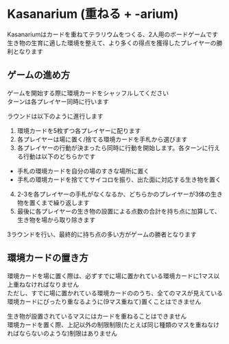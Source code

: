 Kasanarium (重ねる + -arium)
============================
Kasanariumはカードを重ねてテラリウムをつくる、2人用のボードゲームです  
生き物の生育に適した環境を整えて、より多くの得点を獲得したプレイヤーの勝利となります

ゲームの進め方
--------------
ゲームを開始する際に環境カードをシャッフルしてください  
ターンは各プレイヤー同時に行います

ラウンドは以下のように進行します
1. 環境カードを5枚ずつ各プレイヤーに配ります
2. 各プレイヤーは場に置く/捨てる環境カードを手札から選びます
3. 各プレイヤーの行動が決まったら同時に行動を開始します。各ターンに行える行動は以下のどちらかです
  - 手札の環境カードを自分の場のすきな場所に置く
  - 手札の環境カードを捨ててサイコロを振り、出た面に対応する生き物を置く
4. 2-3を各プレイヤーの手札がなくなるか、どちらかのプレイヤーが3体の生き物を置くまで繰り返します
5. 最後に各プレイヤーの生き物の設置による点数の合計を持ち点に加算して、生き物を場から取り除きます

3ラウンドを行い、最終的に持ち点の多い方がゲームの勝者となります

環境カードの置き方
------------------
環境カードを場に置く際は、必ずすでに場に置かれている環境カードに1マス以上重ねなければなりません  
ただし、すでに場に置かれている環境カードののうち、全てのマスが見えている環境カードにぴったり重なるように(9マス重ねて)置くことはできません

生き物が設置されているマスにはカードを重ねることはできません  
環境カードを置く際、上記以外の制限制限(たとえば同じ種類のマスを重ねなければならないのような)制限はありません  
